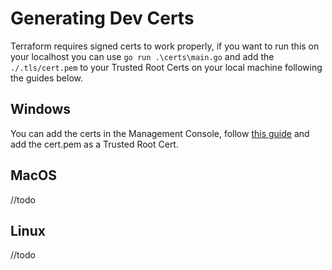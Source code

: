 # Generating Dev Certs

Terraform requires signed certs to work properly, if you want to run this on your localhost you can 
use `go run .\certs\main.go` and add the `./.tls/cert.pem` to your Trusted Root Certs on your local machine following
the guides below.

## Windows
You can add the certs in the Management Console, follow [this guide](https://community.spiceworks.com/how_to/1839-installing-self-signed-ca-certificate-in-windows) 
and add the cert.pem as a Trusted Root Cert.

## MacOS
//todo

## Linux
//todo